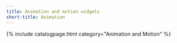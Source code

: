 ```yaml
---
title: Animation and motion widgets
short-title: Animation
---
```

{% include catalogpage.html category="Animation and Motion" %}

